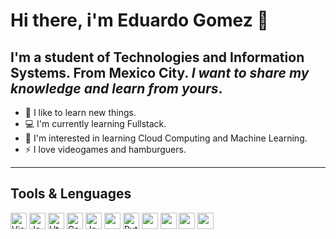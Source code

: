 # Hi there, i'm Eduardo Gomez 👋

## I'm a student of Technologies and Information Systems. From Mexico City. _I want to share my knowledge and learn from yours_.

- 👀 I like to learn new things.
- 💻 I'm currently learning Fullstack.
- 🚀 I'm interested in learning Cloud Computing and Machine Learning.
- ⚡ I love videogames and hamburguers.

<hr>

## Tools & Lenguages 

<img alt="Visual-Studio" src="https://img.icons8.com/fluent/240/000000/visual-studio-code-2019.png" style="max-width: 100%;" width="26px"> <img alt="Javascript" src="https://img.icons8.com/color/240/000000/javascript.png" style="max-width: 100%;" width="26px">
<img alt="Html5" src="https://img.icons8.com/color/240/000000/html-5.png" style="max-width: 100%;" width="26px">
<img alt="Css3" src="https://img.icons8.com/color/50/000000/css3.png" style="max-width: 100%;" width="26px"/>
<img alt="Java" src="https://img.icons8.com/color/240/000000/java-coffee-cup-logo.png" style="max-width: 100%;" width="26px">
<img alt="C-Sharp" src="https://img.icons8.com/color/48/000000/c-sharp-logo.png" style="max-width: 100%; color: white" width="26px"/>
<img alt="Python" src="https://img.icons8.com/color/240/000000/python.png" style="max-width: 100%;" width="26px">
<img alt="Unity" src="https://img.icons8.com/color/48/000000/unity.png" style="max-width: 100%; color: white" width="26px"/>
<img alt="Blender" src="https://img.icons8.com/color/48/000000/blender-3d.png" style="max-width: 100%; color: white" width="26px"/>
<img alt="Git" src="https://img.icons8.com/color/48/000000/git.png" style="max-width: 100%; color: white" width="26px"/>
<img alt="Github" src="https://img.icons8.com/ios-glyphs/30/000000/github.png" style="max-width: 100%; color: white" width="26px"/>

<!---
edgoit/edgoit is a ✨ special ✨ repository because its `README.md` (this file) appears on your GitHub profile.
You can click the Preview link to take a look at your changes.
--->

